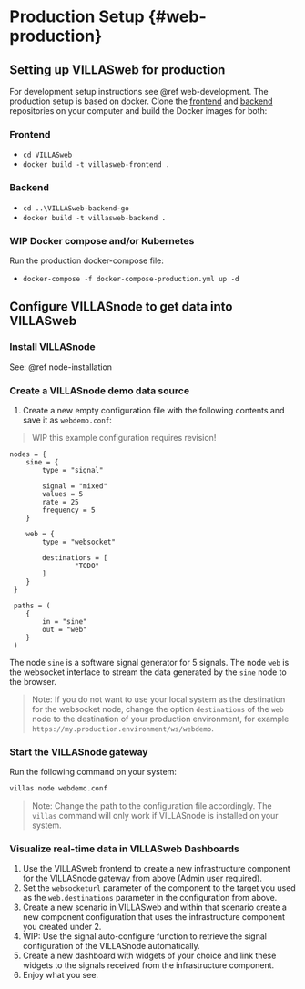 # Production Setup {#web-production}

## Setting up VILLASweb for production

For development setup instructions see @ref web-development.
The production setup is based on docker. 
Clone the [frontend](https://git.rwth-aachen.de/acs/public/villas/web) and [backend](https://git.rwth-aachen.de/acs/public/villas/web-backend-go) repositories on your computer and build the Docker images for both:

### Frontend
 - `cd VILLASweb`
 - `docker build -t villasweb-frontend .`
 
### Backend
 - `cd ..\VILLASweb-backend-go`
 - `docker build -t villasweb-backend .`

### WIP Docker compose and/or Kubernetes
Run the production docker-compose file:
 - `docker-compose -f docker-compose-production.yml up -d`


## Configure VILLASnode to get data into VILLASweb

### Install VILLASnode

See: @ref node-installation

### Create a VILLASnode demo data source

1. Create a new empty configuration file with the following contents and save it as `webdemo.conf`:

> WIP this example configuration requires revision!
```
nodes = {
    sine = {
        type = "signal"
        
        signal = "mixed"
        values = 5
        rate = 25
        frequency = 5
    }
 
    web = {
        type = "websocket"

        destinations = [
                "TODO"
        ]
    }
 }
 
 paths = (
    {
        in = "sine"
        out = "web"
    }
 )
```

The node `sine` is a software signal generator for 5 signals.
The node `web` is the websocket interface to stream the data generated by the `sine` node to the browser.

> Note: If you do not want to use your local system as the destination for the websocket node,
>change the option `destinations` of the `web` node to the destination of your production environment, for example `https://my.production.environment/ws/webdemo`.

### Start the VILLASnode gateway

Run the following command on your system:

```bash
villas node webdemo.conf
```
> Note: Change the path to the configuration file accordingly. The `villas` command will only work if VILLASnode is installed on your system.

### Visualize real-time data in VILLASweb Dashboards
1. Use the VILLASweb frontend to create a new infrastructure component for the VILLASnode gateway from above (Admin user required).
2. Set the `websocketurl` parameter of the component to the target you used as the `web.destinations` parameter in the configuration from above.
3. Create a new scenario in VILLASweb and within that scenario create a new component configuration that uses the infrastructure component you created under 2.
4. WIP: Use the signal auto-configure function to retrieve the signal configuration of the VILLASnode automatically. 
5. Create a new dashboard with widgets of your choice and link these widgets to the signals received from the infrastructure component.
6. Enjoy what you see.
